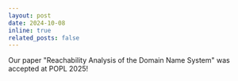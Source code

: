 ```yaml
---
layout: post
date: 2024-10-08
inline: true
related_posts: false
---
```


Our paper "Reachability Analysis of the Domain Name System" was accepted at POPL 2025!
